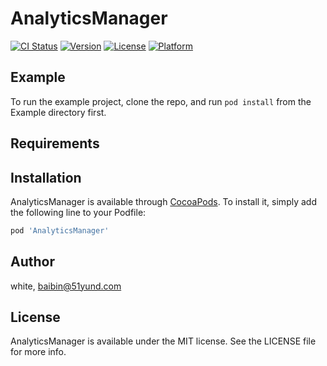 # AnalyticsManager

[![CI Status](https://img.shields.io/travis/white/AnalyticsManager.svg?style=flat)](https://travis-ci.org/white/AnalyticsManager)
[![Version](https://img.shields.io/cocoapods/v/AnalyticsManager.svg?style=flat)](https://cocoapods.org/pods/AnalyticsManager)
[![License](https://img.shields.io/cocoapods/l/AnalyticsManager.svg?style=flat)](https://cocoapods.org/pods/AnalyticsManager)
[![Platform](https://img.shields.io/cocoapods/p/AnalyticsManager.svg?style=flat)](https://cocoapods.org/pods/AnalyticsManager)

## Example

To run the example project, clone the repo, and run `pod install` from the Example directory first.

## Requirements

## Installation

AnalyticsManager is available through [CocoaPods](https://cocoapods.org). To install
it, simply add the following line to your Podfile:

```ruby
pod 'AnalyticsManager'
```

## Author

white, baibin@51yund.com

## License

AnalyticsManager is available under the MIT license. See the LICENSE file for more info.
